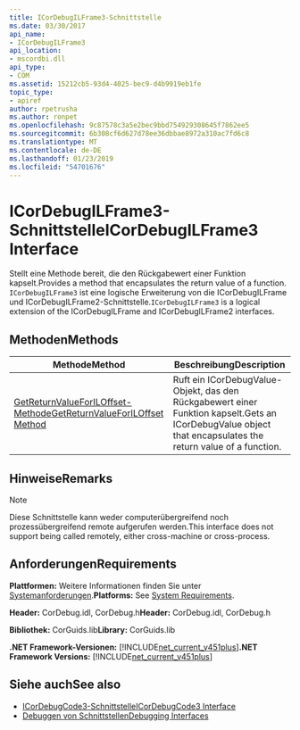 ```yaml
---
title: ICorDebugILFrame3-Schnittstelle
ms.date: 03/30/2017
api_name:
- ICorDebugILFrame3
api_location:
- mscordbi.dll
api_type:
- COM
ms.assetid: 15212cb5-93d4-4025-bec9-d4b9919eb1fe
topic_type:
- apiref
author: rpetrusha
ms.author: ronpet
ms.openlocfilehash: 9c87578c3a5e2bec9bbd754929308645f7862ee5
ms.sourcegitcommit: 6b308cf6d627d78ee36dbbae8972a310ac7fd6c8
ms.translationtype: MT
ms.contentlocale: de-DE
ms.lasthandoff: 01/23/2019
ms.locfileid: "54701676"
---
```

# <a name="icordebugilframe3-interface"></a><span data-ttu-id="22d2d-102">ICorDebugILFrame3-Schnittstelle</span><span class="sxs-lookup"><span data-stu-id="22d2d-102">ICorDebugILFrame3 Interface</span></span>
<span data-ttu-id="22d2d-103">Stellt eine Methode bereit, die den Rückgabewert einer Funktion kapselt.</span><span class="sxs-lookup"><span data-stu-id="22d2d-103">Provides a method that encapsulates the return value of a function.</span></span> <span data-ttu-id="22d2d-104">`ICorDebugILFrame3` ist eine logische Erweiterung von die ICorDebugILFrame und ICorDebugILFrame2-Schnittstelle.</span><span class="sxs-lookup"><span data-stu-id="22d2d-104">`ICorDebugILFrame3` is a logical extension of the ICorDebugILFrame and ICorDebugILFrame2 interfaces.</span></span>  
  
## <a name="methods"></a><span data-ttu-id="22d2d-105">Methoden</span><span class="sxs-lookup"><span data-stu-id="22d2d-105">Methods</span></span>  
  
|<span data-ttu-id="22d2d-106">Methode</span><span class="sxs-lookup"><span data-stu-id="22d2d-106">Method</span></span>|<span data-ttu-id="22d2d-107">Beschreibung</span><span class="sxs-lookup"><span data-stu-id="22d2d-107">Description</span></span>|  
|------------|-----------------|  
|[<span data-ttu-id="22d2d-108">GetReturnValueForILOffset-Methode</span><span class="sxs-lookup"><span data-stu-id="22d2d-108">GetReturnValueForILOffset Method</span></span>](../../../../docs/framework/unmanaged-api/debugging/icordebugilframe3-getreturnvalueforiloffset-method.md)|<span data-ttu-id="22d2d-109">Ruft ein ICorDebugValue-Objekt, das den Rückgabewert einer Funktion kapselt.</span><span class="sxs-lookup"><span data-stu-id="22d2d-109">Gets an ICorDebugValue object that encapsulates the return value of a function.</span></span>|  
  
## <a name="remarks"></a><span data-ttu-id="22d2d-110">Hinweise</span><span class="sxs-lookup"><span data-stu-id="22d2d-110">Remarks</span></span>  
  
> [!NOTE]
>  <span data-ttu-id="22d2d-111">Diese Schnittstelle kann weder computerübergreifend noch prozessübergreifend remote aufgerufen werden.</span><span class="sxs-lookup"><span data-stu-id="22d2d-111">This interface does not support being called remotely, either cross-machine or cross-process.</span></span>  
  
## <a name="requirements"></a><span data-ttu-id="22d2d-112">Anforderungen</span><span class="sxs-lookup"><span data-stu-id="22d2d-112">Requirements</span></span>  
 <span data-ttu-id="22d2d-113">**Plattformen:** Weitere Informationen finden Sie unter [Systemanforderungen](../../../../docs/framework/get-started/system-requirements.md).</span><span class="sxs-lookup"><span data-stu-id="22d2d-113">**Platforms:** See [System Requirements](../../../../docs/framework/get-started/system-requirements.md).</span></span>  
  
 <span data-ttu-id="22d2d-114">**Header:** CorDebug.idl, CorDebug.h</span><span class="sxs-lookup"><span data-stu-id="22d2d-114">**Header:** CorDebug.idl, CorDebug.h</span></span>  
  
 <span data-ttu-id="22d2d-115">**Bibliothek:** CorGuids.lib</span><span class="sxs-lookup"><span data-stu-id="22d2d-115">**Library:** CorGuids.lib</span></span>  
  
 <span data-ttu-id="22d2d-116">**.NET Framework-Versionen:** [!INCLUDE[net_current_v451plus](../../../../includes/net-current-v451plus-md.md)]</span><span class="sxs-lookup"><span data-stu-id="22d2d-116">**.NET Framework Versions:** [!INCLUDE[net_current_v451plus](../../../../includes/net-current-v451plus-md.md)]</span></span>  
  
## <a name="see-also"></a><span data-ttu-id="22d2d-117">Siehe auch</span><span class="sxs-lookup"><span data-stu-id="22d2d-117">See also</span></span>
- [<span data-ttu-id="22d2d-118">ICorDebugCode3-Schnittstelle</span><span class="sxs-lookup"><span data-stu-id="22d2d-118">ICorDebugCode3 Interface</span></span>](../../../../docs/framework/unmanaged-api/debugging/icordebugcode3-interface.md)
- [<span data-ttu-id="22d2d-119">Debuggen von Schnittstellen</span><span class="sxs-lookup"><span data-stu-id="22d2d-119">Debugging Interfaces</span></span>](../../../../docs/framework/unmanaged-api/debugging/debugging-interfaces.md)
